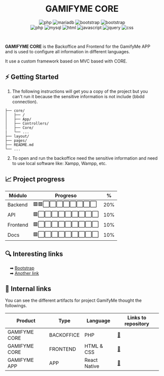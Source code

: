 <br />

<h1 align="center">GAMIFYME CORE</h1>
<p align="center">
    <img alt="php" src="https://img.shields.io/badge/PHP-v8.1.0-yellow">
    <img alt="mariadb" src="https://img.shields.io/badge/MariaDB-v11.4.7-yellow">
    <img alt="bootstrap" src="https://img.shields.io/badge/Bootstrap-v5.3.0-yellow">
    <img alt="bootstrap" src="https://img.shields.io/badge/Javascript-ES6+-yellow">
    <br />
    <img alt="php" src="https://img.shields.io/badge/php-blue">
    <img alt="mysql" src="https://img.shields.io/badge/mysql-blue">
    <img alt="html" src="https://img.shields.io/badge/html-blue">
    <img alt="javascript" src="https://img.shields.io/badge/javascript-blue">
    <img alt="jquery" src="https://img.shields.io/badge/jquery-blue">
    <img alt="css" src="https://img.shields.io/badge/css-blue">
</p>
<br/>

**GAMIFYME CORE** is the Backoffice and Frontend for the GamifyMe APP and is used to configure all information in different languages.

It use a custom framework based on MVC based with CORE.

## ⚡️ Getting Started

1. The following instructions will get you a copy of the project but you can't run it because the sensitive information is not include (bbdd connection).

```gamifyme-core
├── core/   
│   ├── /
│   ├── App/
│   ├── Controllers/
│   ├── Core/
|   └── ...
├── layout/
├── pages/
├── README.md
└── ...
```

2. To open and run the backoffice need the sensitive information and need to use local software like: Xampp, Wampp, etc.

## 📈 Project progress

| Módulo   | Progreso                         | %   |
|----------|----------------------------------|------|
| Backend  | 🟩🟩⬜⬜⬜⬜⬜⬜⬜⬜                 | 20% |
| API      | 🟩⬜⬜⬜⬜⬜⬜⬜⬜⬜                 | 10% |
| Frontend | 🟩⬜⬜⬜⬜⬜⬜⬜⬜⬜                 | 10% |
| Docs     | 🟩⬜⬜⬜⬜⬜⬜⬜⬜⬜                 | 10% |

## 🔍 Interesting links

&nbsp;&nbsp;&nbsp;&nbsp;➡ [Bootstrap](https://getbootstrap.com/)
<br />
&nbsp;&nbsp;&nbsp;&nbsp;➡ [Another link](https://getbootstrap.com/)


## 🧬 Internal links

You can see the different artifacts for project GamifyMe thought the followings.

| Product | Type | Language | Links to repository
|--|--|--|--|
| GAMIFYME CORE | BACKOFFICE | PHP | [🔗](https://github.com/fllopis/gamifyme-core)
| GAMIFYME CORE | FRONTEND | HTML & CSS | [🔗](https://github.com/fllopis/gamifyme-core)
| GAMIFYME APP  | APP | React Native | [🔗](https://github.com/fllopis/gamifyme)